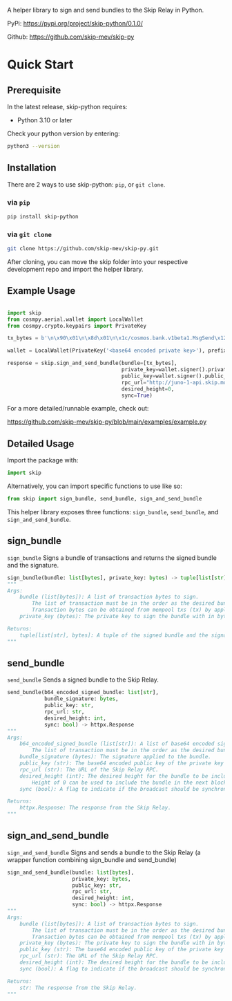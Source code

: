A helper library to sign and send bundles to the Skip Relay in Python.

PyPi: https://pypi.org/project/skip-python/0.1.0/

Github: https://github.com/skip-mev/skip-py

# Quick Start

## Prerequisite

In the latest release, skip-python requires:

- Python 3.10 or later

Check your python version by entering:

```bash
python3 --version
```

## Installation

There are 2 ways to use skip-python: `pip`, or `git clone`.

### via `pip`

```bash
pip install skip-python
```

### via `git clone`

``` bash
git clone https://github.com/skip-mev/skip-py.git
```

After cloning, you can move the skip folder into your respective development repo and import the helper library.

## Example Usage

``` python

import skip
from cosmpy.aerial.wallet import LocalWallet
from cosmpy.crypto.keypairs import PrivateKey

tx_bytes = b'\n\x90\x01\n\x8d\x01\n\x1c/cosmos.bank.v1beta1.MsgSend\x12m\n+juno1zhqrfu9w3sugwykef3rq8t0vlxkz72vwnnptts\x12+juno1ptcltmzllgu0am4c0wmgdlkv5y7r5grsn9h76m\x1a\x11\n\x05junox\x12\x0810000000\x12d\nP\nF\n\x1f/cosmos.crypto.secp256k1.PubKey\x12#\n!\x03H\x14l=[\x1f\xf6bg*,\n\x954\xcc9\x8e\xd2\x0eF\x8dz\x9b\xfdXec\xe7\xbeo\x16\x95\x12\x04\n\x02\x08\x01\x18\x07\x12\x10\n\n\n\x05junox\x12\x010\x10\xa0\x8d\x06\x1a@\x82MzmjC#\xba\xec`\xd0\xde-p\xb6\xba\x1d1\xe5\xdc\r,\x0e59\x88b\x05\x02\xf8]Nf\xd5`\xd0u4V\xfc#\xf2R\xad\xa3\xfe\xaf\x85\xf6\xac\x9a\x8f\x11\xb2\xfaYM#m\xbd\xd4Ozd'

wallet = LocalWallet(PrivateKey('<base64 encoded private key>'), prefix="juno")

response = skip.sign_and_send_bundle(bundle=[tx_bytes], 
                                     private_key=wallet.signer().private_key_bytes,
                                     public_key=wallet.signer().public_key,
                                     rpc_url="http://juno-1-api.skip.money:26657/",
                                     desired_height=0,
                                     sync=True)
```
For a more detailed/runnable example, check out:

https://github.com/skip-mev/skip-py/blob/main/examples/example.py

## Detailed Usage

Import the package with:
``` python
import skip
```

Alternatively, you can import specific functions to use like so:
``` python
from skip import sign_bundle, send_bundle, sign_and_send_bundle
```

This helper library exposes three functions: `sign_bundle`, `send_bundle`, and `sign_and_send_bundle`.

## sign_bundle

`sign_bundle` Signs a bundle of transactions and returns the signed bundle and the signature.

``` python
sign_bundle(bundle: list[bytes], private_key: bytes) -> tuple[list[str], bytes]
"""
Args:
    bundle (list[bytes]): A list of transaction bytes to sign. 
        The list of transaction must be in the order as the desired bundle.
        Transaction bytes can be obtained from mempool txs (tx) by applying base64.b64decode(tx)
    private_key (bytes): The private key to sign the bundle with in bytes.

Returns:
    tuple[list[str], bytes]: A tuple of the signed bundle and the signature.
"""
```

## send_bundle

`send_bundle` Sends a signed bundle to the Skip Relay.

``` python
send_bundle(b64_encoded_signed_bundle: list[str], 
            bundle_signature: bytes, 
            public_key: str, 
            rpc_url: str, 
            desired_height: int, 
            sync: bool) -> httpx.Response
"""
Args:
    b64_encoded_signed_bundle (list[str]): A list of base64 encoded signed transactions.
        The list of transaction must be in the order as the desired bundle.
    bundle_signature (bytes): The signature applied to the bundle.
    public_key (str): The base64 encoded public key of the private key used to sign the bundle.
    rpc_url (str): The URL of the Skip Relay RPC.
    desired_height (int): The desired height for the bundle to be included in. 
        Height of 0 can be used to include the bundle in the next block.
    sync (bool): A flag to indicate if the broadcast should be synchronous or not.

Returns:
    httpx.Response: The response from the Skip Relay.
"""
```

## sign_and_send_bundle

`sign_and_send_bundle` Signs and sends a bundle to the Skip Relay (a wrapper function combining sign_bundle and send_bundle)

``` python
sign_and_send_bundle(bundle: list[bytes], 
                     private_key: bytes, 
                     public_key: str, 
                     rpc_url: str, 
                     desired_height: int,
                     sync: bool) -> httpx.Response
"""
Args:
    bundle (list[bytes]): A list of transaction bytes to sign.
        The list of transaction must be in the order as the desired bundle.
        Transaction bytes can be obtained from mempool txs (tx) by applying base64.b64decode(tx)
    private_key (bytes): The private key to sign the bundle with in bytes.
    public_key (str): The base64 encoded public key of the private key used to sign the bundle.
    rpc_url (str): The URL of the Skip Relay RPC.
    desired_height (int): The desired height for the bundle to be included in.
    sync (bool): A flag to indicate if the broadcast should be synchronous or not.

Returns:
    str: The response from the Skip Relay.
"""
```